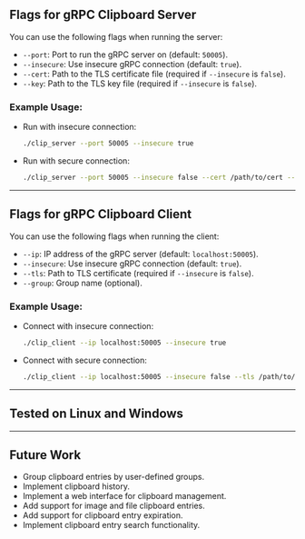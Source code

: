## Flags for gRPC Clipboard Server

You can use the following flags when running the server:

- `--port`: Port to run the gRPC server on (default: `50005`).
- `--insecure`: Use insecure gRPC connection (default: `true`).
- `--cert`: Path to the TLS certificate file (required if `--insecure` is `false`).
- `--key`: Path to the TLS key file (required if `--insecure` is `false`).

### Example Usage:

- Run with insecure connection:
  ```bash
  ./clip_server --port 50005 --insecure true
  ```
- Run with secure connection:
  ```bash
  ./clip_server --port 50005 --insecure false --cert /path/to/cert --key /path/to/key
  ```

---

## Flags for gRPC Clipboard Client

You can use the following flags when running the client:

- `--ip`: IP address of the gRPC server (default: `localhost:50005`).
- `--insecure`: Use insecure gRPC connection (default: `true`).
- `--tls`: Path to TLS certificate (required if `--insecure` is `false`).
- `--group`: Group name (optional).

### Example Usage:

- Connect with insecure connection:
  ```bash
  ./clip_client --ip localhost:50005 --insecure true
  ```
- Connect with secure connection:
  ```bash
  ./clip_client --ip localhost:50005 --insecure false --tls /path/to/tls
  ```

---

## Tested on Linux and Windows

---

## Future Work
- Group clipboard entries by user-defined groups.
- Implement clipboard history.
- Implement a web interface for clipboard management.
- Add support for image and file clipboard entries.
- Add support for clipboard entry expiration.
- Implement clipboard entry search functionality.
